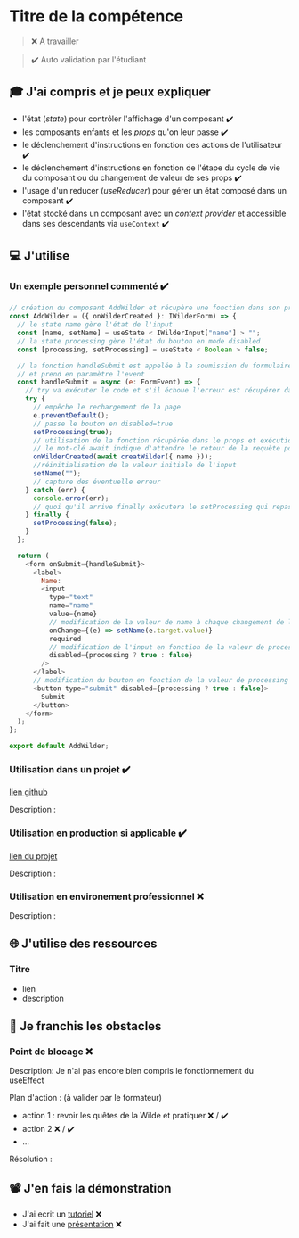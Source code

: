 # Titre de la compétence

> ❌ A travailler

> ✔️ Auto validation par l'étudiant

## 🎓 J'ai compris et je peux expliquer

- l'état (_state_) pour contrôler l'affichage d'un composant ✔️
- les composants enfants et les _props_ qu'on leur passe ✔️
- le déclenchement d'instructions en fonction des actions de l'utilisateur ✔️
- le déclenchement d'instructions en fonction de l'étape du cycle de vie du composant ou du changement de valeur de ses props ✔️
- l'usage d'un reducer (_useReducer_) pour gérer un état composé dans un composant ✔️
- l'état stocké dans un composant avec un _context provider_ et accessible dans ses descendants via `useContext` ✔️

## 💻 J'utilise

### Un exemple personnel commenté ✔️

```javascript
// création du composant AddWilder et récupère une fonction dans son props
const AddWilder = ({ onWilderCreated }: IWilderForm) => {
  // le state name gère l'état de l'input
  const [name, setName] = useState < IWilderInput["name"] > "";
  // la state processing gère l'état du bouton en mode disabled
  const [processing, setProcessing] = useState < Boolean > false;

  // la fonction handleSubmit est appelée à la soumission du formulaire en mode asynchrone
  // et prend en paramètre l'event
  const handleSubmit = async (e: FormEvent) => {
    // try va exécuter le code et s'il échoue l'erreur est récupérer dans le catch
    try {
      // empêche le rechargement de la page
      e.preventDefault();
      // passe le bouton en disabled=true
      setProcessing(true);
      // utilisation de la fonction récupérée dans le props et exécution de la requête pour créer un wilder
      // le mot-clé await indique d'attendre le retour de la requête pour continuer le code
      onWilderCreated(await creatWilder({ name }));
      //réinitialisation de la valeur initiale de l'input
      setName("");
      // capture des éventuelle erreur
    } catch (err) {
      console.error(err);
      // quoi qu'il arrive finally exécutera le setProcessing qui repasse le disabled du bouton à false
    } finally {
      setProcessing(false);
    }
  };

  return (
    <form onSubmit={handleSubmit}>
      <label>
        Name:
        <input
          type="text"
          name="name"
          value={name}
          // modification de la valeur de name à chaque changement de la valeur de l'input
          onChange={(e) => setName(e.target.value)}
          required
          // modification de l'input en fonction de la valeur de processing
          disabled={processing ? true : false}
        />
      </label>
      // modification du bouton en fonction de la valeur de processing
      <button type="submit" disabled={processing ? true : false}>
        Submit
      </button>
    </form>
  );
};

export default AddWilder;
```

### Utilisation dans un projet ✔️

[lien github](https://github.com/WildCodeSchool/2211-wns-neumann-green-gesture)

Description :

### Utilisation en production si applicable ✔️

[lien du projet](https://neumann2.wns.wilders.dev/)

Description :

### Utilisation en environement professionnel ❌

Description :

## 🌐 J'utilise des ressources

### Titre

- lien
- description

## 🚧 Je franchis les obstacles

### Point de blocage ❌

Description: Je n'ai pas encore bien compris le fonctionnement du useEffect

Plan d'action : (à valider par le formateur)

- action 1 : revoir les quêtes de la Wilde et pratiquer ❌ / ✔️
- action 2 ❌ / ✔️
- ...

Résolution :

## 📽️ J'en fais la démonstration

- J'ai ecrit un [tutoriel](...) ❌
- J'ai fait une [présentation](...) ❌

